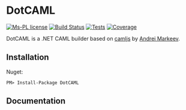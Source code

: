 # DotCAML

[![Ms-PL license](https://img.shields.io/badge/license-Ms--PL-green.svg)](https://github.com/Jan-Kruse/DotCAML/blob/master/LICENSE) 
[![Build Status](https://img.shields.io/azure-devops/build/j-kruse/9c65d0e7-2b4f-4b80-8312-48badcbe0907/1.svg?style=flat)](https://dev.azure.com/j-kruse/DotCAML/_build?definitionId=1)
[![Tests](https://img.shields.io/azure-devops/tests/j-kruse/9c65d0e7-2b4f-4b80-8312-48badcbe0907/1.svg?style=flat)](https://dev.azure.com/j-kruse/DotCAML/_build?definitionId=1)
[![Coverage](https://img.shields.io/azure-devops/coverage/j-kruse/9c65d0e7-2b4f-4b80-8312-48badcbe0907/1.svg?style=flat)](https://dev.azure.com/j-kruse/DotCAML/_build?definitionId=1)

DotCAML is a .NET CAML builder based on [camljs](https://github.com/andrei-markeev/camljs) by [Andrei Markeev](https://github.com/andrei-markeev).

## Installation

Nuget:
```
PM> Install-Package DotCAML
```

## Documentation